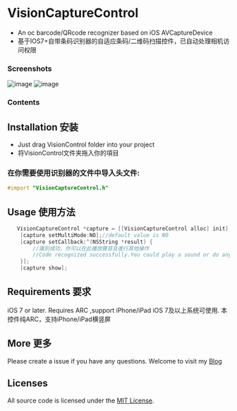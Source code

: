 VisionCaptureControl
=====
* An oc barcode/QRcode recognizer based on iOS AVCaptureDevice
* 基于IOS7+自带条码识别器的自适应条码/二维码扫描控件，已自动处理相机访问权限

### Screenshots
![image](http://blog.viiio.com/wp-content/uploads/2016/04/IMG_0024.jpg)
![image](http://blog.viiio.com/wp-content/uploads/2016/04/IMG_0026.jpg)

### Contents
## Installation 安装

  * Just drag VisionControl folder into your project
  * 将VisionControl文件夹拖入你的項目

### 在你需要使用识别器的文件中导入头文件:
```objective-c
#import "VisionCaptureControl.h"
```
## Usage 使用方法
```objective-c
   VisionCaptureControl *capture = [[VisionCaptureControl alloc] init];
    [capture setMultiMode:NO];//default value is NO
    [capture setCallback:^(NSString *result) {
        //識別成功，你可以在此播放聲音及進行其他操作
        //Code recognized successfully.You could play a sound or do anything you want
    }];
    [capture show];
```
  
## Requirements 要求
   iOS 7 or later. Requires ARC  ,support iPhone/iPad
   iOS 7及以上系统可使用. 本控件纯ARC，支持iPhone/iPad横竖屏
## More 更多 

  Please create a issue if you have any questions.
  Welcome to visit my [Blog](http://blog.viiio.com/ "Vision的博客")
  
## Licenses
   All source code is licensed under the [MIT License](https://github.com/VIIIO/VisionCaptureControl/blob/master/LICENSE "License").
  
